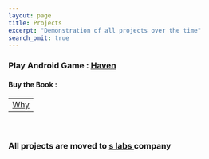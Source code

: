 ```yaml
---
layout: page
title: Projects
excerpt: "Demonstration of all projects over the time"
search_omit: true
---
```



 
<h3>
  Play Android Game :

  <a href="https://play.google.com/store/apps/details?id=com.slabstech.game.haven&hl=en_US">
    <u> Haven </u>
  </a>

</h3>


<h4>
  Buy the Book :

</h4>

<h4>

<table>

 <tr>
   <!--
   <td>
     <a href="https://amzn.to/2HwfYRk">
       <u> GaganYatri    </u>
     </a>

   </td>
-->
   <td>
     <a href="https://amzn.to/2PUILxX">
       <u> Why    </u>
     </a>

  </td>

  </tr>
<tr>
<!--
  <td>
    <a href="https://amzn.to/2Cu0lEq">
      <u> Steps </u>
    </a>

 </td>
-->

 </tr>
</table>

</h4>

<br/>

### All projects are moved to [s labs ](https://www.slabs.tech/projects ) company
